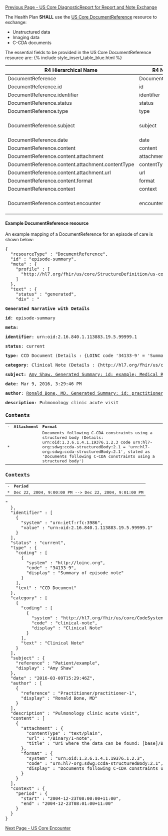 <!-- USCoreDocumentReference.md {% comment %}
*****************************************************************************************
*                            WARNING: DO NOT EDIT THIS FILE                             *
*                                                                                       *
* This file is generated by SUSHI. Any edits you make to this file will be overwritten. *
*                                                                                       *
* To change the contents of this file, edit the original source file at:                *
* ig-data/input/pagecontent/USCoreDocumentReference.md                                  *
*****************************************************************************************
{% endcomment %} -->
[Previous Page - US Core DiagnosticReport for Report and Note Exchange](USCoreDiagnosticReportforReportandNoteExchange.html)

The Health Plan **SHALL** use the [US Core DocumentReference](http://hl7.org/fhir/us/core/StructureDefinition-us-core-documentreference.html) resource to exchange: 
 
- Unstructured data
- Imaging data
- C-CDA documents

The essential fields to be provided in the US Core DocumentReference resource are:
{% include style_insert_table_blue.html %}

| R4 Hierarchical Name                             | R4 Name           | Card. | Type                                 |
|--------------------------------------------------|-------------------|-------|--------------------------------------|
| DocumentReference                                | DocumentReference | 0..*  |                                      |
| DocumentReference.id                             | id                | 0..1  | id                                   |
| DocumentReference.identifier                     | identifier        | 0..1  | Identifier                           |
| DocumentReference.status                         | status            | 1..1  | code                                 |
| DocumentReference.type                           | type              | 1..1  | CodeableConcept                      |
| DocumentReference.subject                        | subject           | 1..1  | Reference(US Core Patient Profile)   |
| DocumentReference.date                           | date              | 0..1  | instant                              |
| DocumentReference.content                        | content           | 1..1  | BackboneElement                      |
| DocumentReference.content.attachment             | attachment        | 1..1  | Attachment                           |
| DocumentReference.content.attachment.contentType | contentType       | 1..1  | code                                 |
| DocumentReference.content.attachment.url         | url               | 1..1  | url                                  |
| DocumentReference.content.format                 | format            | 0..1  | Coding                               |
| DocumentReference.context                        | context           | 0..1  | BackboneElement                      |
| DocumentReference.context.encounter              | encounter         | 0..1  | Reference(US Core Encounter Profile) |

#### Example DocumentReference resource

An example mapping of a DocumentReference for an episode of care is shown below:

<pre>
{
  "resourceType" : "DocumentReference",
  "id" : "episode-summary",
  "meta" : {
    "profile" : [
      "http://hl7.org/fhir/us/core/StructureDefinition/us-core-documentreference"
    ]
  },
  "text" : {
    "status" : "generated",
    "div" : "<div xmlns=\"http://www.w3.org/1999/xhtml\"><p><b>Generated Narrative with Details</b></p><p><b>id</b>: episode-summary</p><p><b>meta</b>: </p><p><b>identifier</b>: urn:oid:2.16.840.1.113883.19.5.99999.1</p><p><b>status</b>: current</p><p><b>type</b>: CCD Document <span style=\"background: LightGoldenRodYellow\">(Details : {LOINC code '34133-9' = 'Summary of episode note', given as 'Summary of episode note'})</span></p><p><b>category</b>: Clinical Note <span style=\"background: LightGoldenRodYellow\">(Details : {http://hl7.org/fhir/us/core/CodeSystem/us-core-documentreference-category code 'clinical-note' = 'Clinical Note', given as 'Clinical Note'})</span></p><p><b>subject</b>: <a href=\"Patient-example.html\">Amy Shaw. Generated Summary: id: example; Medical Record Number = 1032702 (USUAL); active; Amy V. Shaw ; ph: 555-555-5555(HOME), amy.shaw@example.com; gender: female; birthDate: Feb 20, 2007</a></p><p><b>date</b>: Mar 9, 2016, 3:29:46 PM</p><p><b>author</b>: <a href=\"Practitioner-practitioner-1.html\">Ronald Bone, MD. Generated Summary: id: practitioner-1; 9941339108, 25456; Ronald Bone </a></p><p><b>description</b>: Pulmonology clinic acute visit</p><h3>Contents</h3><table class=\"grid\"><tr><td>-</td><td><b>Attachment</b></td><td><b>Format</b></td></tr><tr><td>*</td><td/><td>Documents following C-CDA constraints using a structured body (Details: urn:oid:1.3.6.1.4.1.19376.1.2.3 code urn:hl7-org:sdwg:ccda-structuredBody:2.1 = 'urn:hl7-org:sdwg:ccda-structuredBody:2.1', stated as 'Documents following C-CDA constraints using a structured body')</td></tr></table><h3>Contexts</h3><table class=\"grid\"><tr><td>-</td><td><b>Period</b></td></tr><tr><td>*</td><td>Dec 22, 2004, 9:00:00 PM --&gt; Dec 22, 2004, 9:01:00 PM</td></tr></table></div>"
  },
  "identifier" : [
    {
      "system" : "urn:ietf:rfc:3986",
      "value" : "urn:oid:2.16.840.1.113883.19.5.99999.1"
    }
  ],
  "status" : "current",
  "type" : {
    "coding" : [
      {
        "system" : "http://loinc.org",
        "code" : "34133-9",
        "display" : "Summary of episode note"
      }
    ],
    "text" : "CCD Document"
  },
  "category" : [
    {
      "coding" : [
        {
          "system" : "http://hl7.org/fhir/us/core/CodeSystem/us-core-documentreference-category",
          "code" : "clinical-note",
          "display" : "Clinical Note"
        }
      ],
      "text" : "Clinical Note"
    }
  ],
  "subject" : {
    "reference" : "Patient/example",
    "display" : "Amy Shaw"
  },
  "date" : "2016-03-09T15:29:46Z",
  "author" : [
    {
      "reference" : "Practitioner/practitioner-1",
      "display" : "Ronald Bone, MD"
    }
  ],
  "description" : "Pulmonology clinic acute visit",
  "content" : [
    {
      "attachment" : {
        "contentType" : "text/plain",
        "url" : "/Binary/1-note",
        "title" : "Uri where the data can be found: [base]/Binary/1-note"
      },
      "format" : {
        "system" : "urn:oid:1.3.6.1.4.1.19376.1.2.3",
        "code" : "urn:hl7-org:sdwg:ccda-structuredBody:2.1",
        "display" : "Documents following C-CDA constraints using a structured body"
      }
    }
  ],
  "context" : {
    "period" : {
      "start" : "2004-12-23T08:00:00+11:00",
      "end" : "2004-12-23T08:01:00+11:00"
    }
  }
}
</pre>




[Next Page - US Core Encounter](USCoreEncounter.html)
